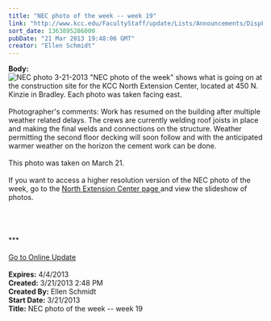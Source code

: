 ```yaml
---
title: "NEC photo of the week -- week 19"
link: "http://www.kcc.edu/FacultyStaff/update/Lists/Announcements/DispForm.aspx?ID=1033"
sort_date: 1363895286000
pubDate: "21 Mar 2013 19:48:06 GMT"
creator: "Ellen Schmidt"
---
```


<div><b>Body:</b> <div class="ExternalClass1E122B8BCE914BA58BC5472768345763">
<div><img alt="NEC photo 3-21-2013" src="/SiteCollectionImages/NEC-2013-3-21-compressed.JPG" /> &quot;NEC photo of the week&quot; shows what is going on at the construction site for the KCC North Extension Center, located at 450 N. Kinzie in Bradley. Each photo was taken facing east.<br /> <br />Photographer's comments: Work has resumed on the building after multiple weather related delays. The crews are currently welding roof joists in place and making the final welds and connections on the structure. Weather permitting the second floor decking will soon follow and with the anticipated warmer weather on the horizon the cement work can be done.<br />
<div> </div>
<div>This photo was taken on March 21.</div>
<div><br />If you want to access a higher resolution version of the NEC photo of the week, go to the <a href="/Community/Collegeinfo/collegelocations/Pages/nec.aspx">North Extension Center page </a>and view the slideshow of photos. </div>
<div> </div>
<div><br />
<div>
<div> </div>
<div>
<div> </div>
<div>
<div>***</div>
<div> </div>
<div><a href="/FacultyStaff/update/Pages/dailyupdate.aspx">Go to Online Update</a></div>
<div> </div></div></div></div></div></div></div></div>
<div><b>Expires:</b> 4/4/2013</div>
<div><b>Created:</b> 3/21/2013 2:48 PM</div>
<div><b>Created By:</b> Ellen Schmidt</div>
<div><b>Start Date:</b> 3/21/2013</div>
<div><b>Title:</b> NEC photo of the week -- week 19</div>
